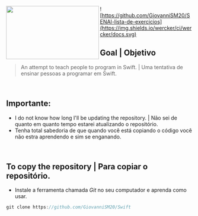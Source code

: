 <img
src="https://www.google.com.br/search?q=swift&source=lnms&tbm=isch&sa=X&ved=0ahUKEwjTy9HDopvQAhWKGpAKHavjAi8Q_AUICSgC&biw=1440&bih=701#tbm=isch&q=swift.png+apple&imgrc=Ixw39zPIwaDngM%3A" align="left" width="250px" height="144px"/>

![https://github.com/GiovanniSM20/SENAI-lista-de-exercicios](https://img.shields.io/wercker/ci/wercker/docs.svg)

## Goal | Objetivo
> An attempt to teach people to program in Swift. | Uma tentativa de ensinar pessoas a programar em Swift.

<br/>

## Importante:

- I do not know how long I'll be updating the repository. | Não sei de quanto em quanto tempo estarei atualizando o repositório.
 - Tenha total sabedoria de que quando você está copiando o código você não estra aprendendo e sim se enganando.

<br/>

## To copy the repository | Para copiar o repositório.
 - Instale a ferramenta chamada *Git* no seu computador e aprenda como usar.

```Swift
git clone https://github.com/GiovanniSM20/Swift
```
